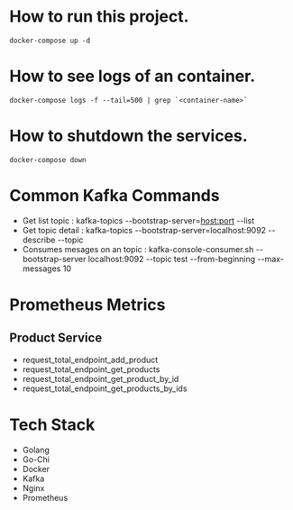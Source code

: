 # How to run this project.
```
docker-compose up -d
```

# How to see logs of an container.
```
docker-compose logs -f --tail=500 | grep `<container-name>`
```

# How to shutdown the services.
```
docker-compose down
```


# Common Kafka Commands
* Get list topic                  : kafka-topics --bootstrap-server=<host:port> --list
* Get topic detail                : kafka-topics --bootstrap-server=localhost:9092 --describe --topic <topic-name>
* Consumes mesages on an topic    : kafka-console-consumer.sh --bootstrap-server localhost:9092 --topic test --from-beginning --max-messages 10

# Prometheus Metrics
## Product Service
* request_total_endpoint_add_product
* request_total_endpoint_get_products
* request_total_endpoint_get_product_by_id
* request_total_endpoint_get_products_by_ids

# Tech Stack
* Golang
* Go-Chi
* Docker
* Kafka 
* Nginx
* Prometheus

